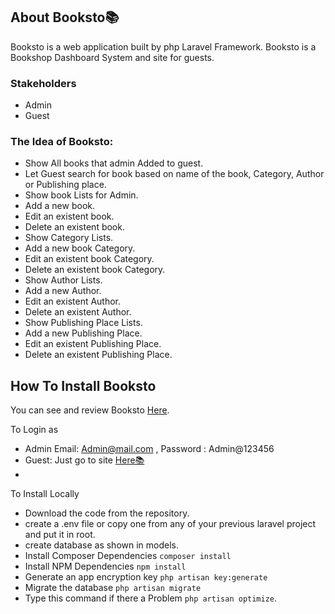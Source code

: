 ## About Booksto📚

Booksto is a web application built by php Laravel Framework. Booksto is a Bookshop Dashboard System and site for guests. 
### Stakeholders
- Admin
- Guest

### The Idea of Booksto:

- Show All books that admin Added to guest.
- Let Guest search for book based on  name of the book, Category, Author or Publishing place.
- Show book Lists for Admin.
- Add a new book.
- Edit an existent book.
- Delete an existent book.
- Show Category Lists.
- Add a new book Category.
- Edit an existent book Category.
- Delete an existent book Category.
- Show Author Lists.
- Add a new Author.
- Edit an existent Author.
- Delete an existent Author.
- Show Publishing Place Lists.
- Add a new Publishing Place.
- Edit an existent Publishing Place.
- Delete an existent Publishing Place.

## How To Install Booksto
You can see and review Booksto [Here](https://aqueous-garden-09347.herokuapp.com/).

To Login as 
- Admin Email: Admin@mail.com , Password : Admin@123456
- Guest: Just go to site [Here📚](https://aqueous-garden-09347.herokuapp.com/)
- 
To Install Locally 
-  Download the code from the repository.
-  create a .env file or copy one from any of your previous laravel project and put it in root.
-  create database as shown in models.
-  Install Composer Dependencies `composer install`
-  Install NPM Dependencies `npm install`
-  Generate an app encryption key `php artisan key:generate`
-  Migrate the database `php artisan migrate`
-  Type this command if there a Problem `php artisan optimize`.


